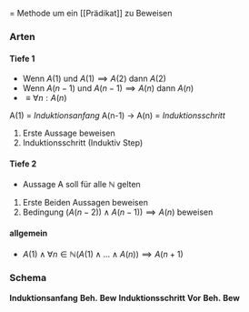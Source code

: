 = Methode um ein [[Prädikat]] zu Beweisen


### Arten
#### Tiefe 1
- Wenn $A(1)$ und $A(1) \implies A(2)$ dann $A(2)$
- Wenn $A(n-1)$ und $A(n-1) \implies A(n)$ dann $A(n)$
- $\equiv \forall n: A(n)$ 

A(1) = *Induktionsanfang*
A(n-1) -> A(n) = *Induktionsschritt*

1. Erste Aussage beweisen
2. Induktionsschritt (Induktiv Step)


#### Tiefe 2
- Aussage A soll für alle $\mathbb{N}$ gelten

1. Erste Beiden Aussagen beweisen
2. Bedingung $(A(n-2)) \land A(n-1)) \implies A(n)$ beweisen


#### allgemein
- $A(1) \land \forall n \in \mathbb{N} (A(1) \land … \land A(n)) \implies A(n+1)$


### Schema
__Induktionsanfang__
	__Beh.__
	__Bew__
__Induktionsschritt__
	__Vor__
	__Beh.__
	__Bew__
	